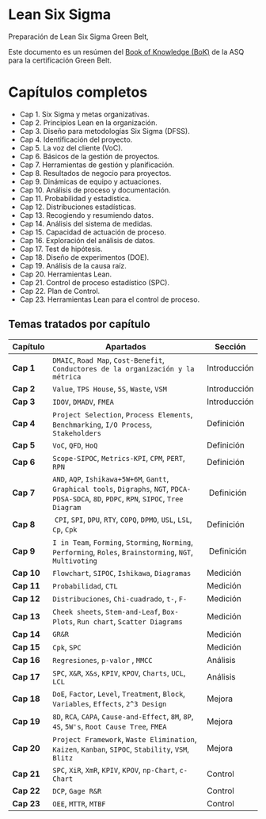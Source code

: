 # Lean Six Sigma
Preparación de Lean Six Sigma Green Belt,

Este documento es un resúmen del [Book of Knowledge (BoK)](https://asq.org/cert/resource/docs/2014/FINAL%202014%20Green%20Belt%20BOK.pdf) de la ASQ para la certificación Green Belt.

Capítulos completos
=====
* Cap 1. Six Sigma y metas organizativas.
* Cap 2. Principios Lean en la organización.
* Cap 3. Diseño para metodologías Six Sigma (DFSS).
* Cap 4. Identificación del proyecto.
* Cap 5. La voz del cliente (VoC).
* Cap 6. Básicos de la gestión de proyectos.
* Cap 7. Herramientas de gestión y planificación.
* Cap 8. Resultados de negocio para proyectos.
* Cap 9. Dinámicas de equipo y actuaciones.
* Cap 10. Análisis de proceso y documentación.
* Cap 11. Probabilidad y estadística.
* Cap 12. Distribuciones estadísticas.
* Cap 13. Recogiendo y resumiendo datos.
* Cap 14. Análisis del sistema de medidas.
* Cap 15. Capacidad de actuación de proceso.
* Cap 16. Exploración del análisis de datos.
* Cap 17. Test de hipótesis.
* Cap 18. Diseño de experimentos (DOE).
* Cap 19. Análisis de la causa raíz.
* Cap 20. Herramientas Lean.
* Cap 21. Control de proceso estadístico (SPC).
* Cap 22. Plan de Control.
* Cap 23. Herramientas Lean para el control de proceso.





Temas tratados por capítulo
-----

Capítulo | Apartados | Sección
--- | --- | ---
**Cap 1** | `DMAIC`, `Road Map`, `Cost-Benefit`, `Conductores de la organización y la métrica`  | Introducción
**Cap 2** | `Value`, `TPS House`, `5S`, `Waste`, `VSM` | Introducción
**Cap 3** | `IDOV`, `DMADV`, `FMEA` | Introducción
**Cap 4** | `Project Selection`, `Process Elements`, `Benchmarking`, `I/O Process`, `Stakeholders` | Definición
**Cap 5** | `VoC`, `QFD`, `HoQ` | Definición
**Cap 6** | `Scope-SIPOC`, `Metrics-KPI`, `CPM`, `PERT`, `RPN` | Definición
**Cap 7** | `AND`, `AQP`, `Ishikawa+5W+6M`, `Gantt`, `Graphical tools`, `Digraphs`, `NGT`, `PDCA-PDSA-SDCA`, `8D`, `PDPC`, `RPN`, `SIPOC`, `Tree Diagram` | Definición
**Cap 8** | `CPI`, `SPI`, `DPU`, `RTY`, `COPQ`, `DPMO`, `USL`, `LSL`, `Cp`, `Cpk` | Definición
**Cap 9** | `I in Team`, `Forming`, `Storming`, `Norming`, `Performing`, `Roles`, `Brainstorming`, `NGT`, `Multivoting` | Definición
**Cap 10** | `Flowchart`, `SIPOC`, `Ishikawa`, `Diagramas` | Medición
**Cap 11** | `Probabilidad`, `CTL` | Medición
**Cap 12** | `Distribuciones`, `Chi-cuadrado`, `t-`, `F-` | Medición
**Cap 13** | `Cheek sheets`, `Stem-and-Leaf`, `Box-Plots`, `Run chart`, `Scatter Diagrams` | Medición
**Cap 14** | `GR&R` | Medición
**Cap 15** | `Cpk`, `SPC` | Medición
**Cap 16** | `Regresiones`, `p-valor` , `MMCC` | Análisis
**Cap 17** | `SPC`, `X&R`, `X&s`, `KPIV`, `KPOV`, `Charts`, `UCL`, `LCL` | Análisis
**Cap 18** | `DoE`, `Factor`, `Level`, `Treatment`, `Block`, `Variables`, `Effects`, `2^3 Design` | Mejora
**Cap 19** | `8D`, `RCA`, `CAPA`, `Cause-and-Effect`, `8M`, `8P`, `4S`, `5W's`, `Root Cause Tree`, `FMEA` | Mejora
**Cap 20** | `Project Framework`, `Waste Elimination`, `Kaizen`, `Kanban`, `SIPOC`, `Stability`, `VSM`, `Blitz` | Mejora
**Cap 21** | `SPC`, `XiR`, `XmR`, `KPIV`, `KPOV`, `np-Chart`, `c-Chart` | Control
**Cap 22** | `DCP`, `Gage R&R` | Control
**Cap 23** | `OEE`, `MTTR`, `MTBF` | Control
